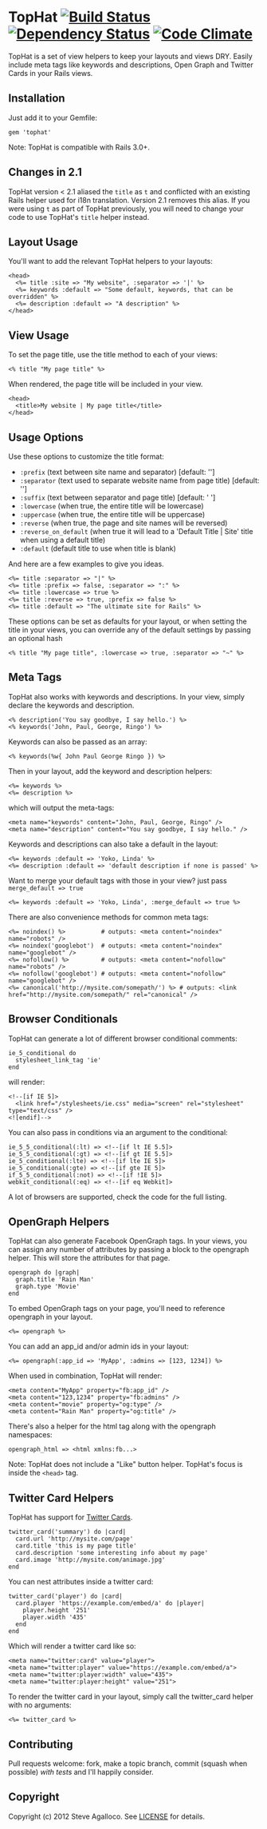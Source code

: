 # TopHat [![Build Status](https://secure.travis-ci.org/spagalloco/tophat.png?branch=master)][travis] [![Dependency Status](https://gemnasium.com/spagalloco/tophat.png?travis)][gemnasium] [![Code Climate](https://codeclimate.com/github/spagalloco/tophat.png)][codeclimate]


[travis]: http://travis-ci.org/spagalloco/tophat
[gemnasium]: https://gemnasium.com/spagalloco/tophat
[codeclimate]: https://codeclimate.com/github/spagalloco/tophat

TopHat is a set of view helpers to keep your layouts and views DRY.  Easily include meta tags like keywords and descriptions, Open Graph and Twitter Cards in your Rails views.

## Installation

Just add it to your Gemfile:

    gem 'tophat'

Note: TopHat is compatible with Rails 3.0+.

## Changes in 2.1

TopHat version < 2.1 aliased the `title` as `t` and conflicted with an existing Rails helper used for i18n translation.  Version 2.1 removes this alias.  If you were using `t` as part of TopHat previously, you will need to change your code to use TopHat's `title` helper instead.

## Layout Usage

You'll want to add the relevant TopHat helpers to your layouts:

    <head>
      <%= title :site => "My website", :separator => '|' %>
      <%= keywords :default => "Some default, keywords, that can be overridden" %>
      <%= description :default => "A description" %>
    </head>

## View Usage

To set the page title, use the title method to each of your views:

    <% title "My page title" %>

When rendered, the page title will be included in your view.

    <head>
      <title>My website | My page title</title>
    </head>

## Usage Options

Use these options to customize the title format:

* `:prefix` (text between site name and separator) [default: '']
* `:separator` (text used to separate website name from page title) [default: '']
* `:suffix` (text between separator and page title) [default: ' ']
* `:lowercase` (when true, the entire title will be lowercase)
* `:uppercase` (when true, the entire title will be uppercase)
* `:reverse` (when true, the page and site names will be reversed)
* `:reverse_on_default` (when true it will lead to a 'Default Title | Site' title when using a default title)
* `:default` (default title to use when title is blank)

And here are a few examples to give you ideas.

    <%= title :separator => "|" %>
    <%= title :prefix => false, :separator => ":" %>
    <%= title :lowercase => true %>
    <%= title :reverse => true, :prefix => false %>
    <%= title :default => "The ultimate site for Rails" %>

These options can be set as defaults for your layout, or when setting the title in your views, you can override any of the default settings by passing an optional hash

    <% title "My page title", :lowercase => true, :separator => "~" %>

## Meta Tags

TopHat also works with keywords and descriptions.  In your view, simply declare the keywords and description.

    <% description('You say goodbye, I say hello.') %>
    <% keywords('John, Paul, George, Ringo') %>

Keywords can also be passed as an array:

    <% keywords(%w{ John Paul George Ringo }) %>

Then in your layout, add the keyword and description helpers:

    <%= keywords %>
    <%= description %>

which will output the meta-tags:

    <meta name="keywords" content="John, Paul, George, Ringo" />
    <meta name="description" content="You say goodbye, I say hello." />

Keywords and descriptions can also take a default in the layout:

    <%= keywords :default => 'Yoko, Linda' %>
    <%= description :default => 'default description if none is passed' %>

Want to merge your default tags with those in your view? just pass `merge_default => true`

    <%= keywords :default => 'Yoko, Linda', :merge_default => true %>

There are also convenience methods for common meta tags:

    <%= noindex() %>          # outputs: <meta content="noindex" name="robots" />
    <%= noindex('googlebot')  # outputs: <meta content="noindex" name="googlebot" />
    <%= nofollow() %>         # outputs: <meta content="nofollow" name="robots" />
    <%= nofollow('googlebot') # outputs: <meta content="nofollow" name="googlebot" />
    <%= canonical('http://mysite.com/somepath/') %> # outputs: <link href="http://mysite.com/somepath/" rel="canonical" />

## Browser Conditionals

TopHat can generate a lot of different browser conditional comments:

    ie_5_conditional do
      stylesheet_link_tag 'ie'
    end

will render:

    <!--[if IE 5]>
      <link href="/stylesheets/ie.css" media="screen" rel="stylesheet" type="text/css" />
    <![endif]-->

You can also pass in conditions via an argument to the conditional:

    ie_5_5_conditional(:lt) => <!--[if lt IE 5.5]>
    ie_5_5_conditional(:gt) => <!--[if gt IE 5.5]>
    ie_5_conditional(:lte) => <!--[if lte IE 5]>
    ie_5_conditional(:gte) => <!--[if gte IE 5]>
    if_5_5_conditional(:not) => <!--[if !IE 5]>
    webkit_conditional(:eq) => <!--[if eq Webkit]>

A lot of browsers are supported, check the code for the full listing.

## OpenGraph Helpers

TopHat can also generate Facebook OpenGraph tags.  In your views, you can assign any number of attributes by passing a block to the opengraph helper.  This will store the attributes for that page.

    opengraph do |graph|
      graph.title 'Rain Man'
      graph.type 'Movie'
    end

To embed OpenGraph tags on your page, you'll need to reference opengraph in your layout.

    <%= opengraph %>

You can add an app_id and/or admin ids in your layout:

    <%= opengraph(:app_id => 'MyApp', :admins => [123, 1234]) %>

When used in combination, TopHat will render:

    <meta content="MyApp" property="fb:app_id" />
    <meta content="123,1234" property="fb:admins" />
    <meta content="movie" property="og:type" />
    <meta content="Rain Man" property="og:title" />

There's also a helper for the html tag along with the opengraph namespaces:

    opengraph_html => <html xmlns:fb...>

Note: TopHat does not include a "Like" button helper. TopHat's focus is inside the `<head>` tag.

## Twitter Card Helpers

TopHat has support for [Twitter Cards](https://dev.twitter.com/docs/cards).

    twitter_card('summary') do |card|
      card.url 'http://mysite.com/page'
      card.title 'this is my page title'
      card.description 'some interesting info about my page'
      card.image 'http://mysite.com/animage.jpg'
    end

You can nest attributes inside a twitter card:

    twitter_card('player') do |card|
      card.player 'https://example.com/embed/a' do |player|
        player.height '251'
        player.width '435'
      end
    end

Which will render a twitter card like so:

    <meta name="twitter:card" value="player">
    <meta name="twitter:player" value="https://example.com/embed/a">
    <meta name="twitter:player:width" value="435">
    <meta name="twitter:player:height" value="251">

To render the twitter card in your layout, simply call the twitter_card helper with no arguments:

    <%= twitter_card %>

## Contributing

Pull requests welcome: fork, make a topic branch, commit (squash when possible) *with tests* and I'll happily consider.

## Copyright

Copyright (c) 2012 Steve Agalloco. See [LICENSE](https://github.com/spagalloco/tophat/blob/master/LICENSE.md) for details.
